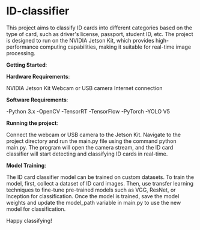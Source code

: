 # ID-classifier
This project aims to classify ID cards into different categories based on the type of card, such as driver's license, passport, student ID, etc. The project is designed to run on the NVIDIA Jetson Kit, which provides high-performance computing capabilities, making it suitable for real-time image processing.

**Getting Started**:

**Hardware Requirements**:

NVIDIA Jetson Kit
Webcam or USB camera
Internet connection

**Software Requirements**:

-Python 3.x
-OpenCV
-TensorRT
-TensorFlow
-PyTorch
-YOLO V5

**Running the project**:

Connect the webcam or USB camera to the Jetson Kit.
Navigate to the project directory and run the main.py file using the command python main.py.
The program will open the camera stream, and the ID card classifier will start detecting and classifying ID cards in real-time.

**Model Training**:

The ID card classifier model can be trained on custom datasets.
To train the model, first, collect a dataset of ID card images.
Then, use transfer learning techniques to fine-tune pre-trained models such as VGG, ResNet, or Inception for classification.
Once the model is trained, save the model weights and update the model_path variable in main.py to use the new model for classification.

Happy classifying!
